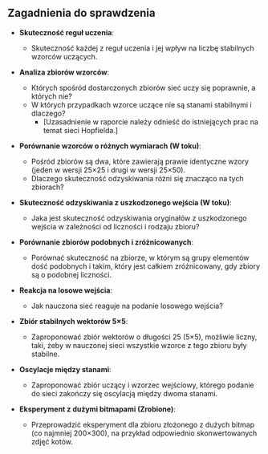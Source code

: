## Zagadnienia do sprawdzenia

- **Skuteczność reguł uczenia**:
  - Skuteczność każdej z reguł uczenia i jej wpływ na liczbę stabilnych wzorców uczących.

- **Analiza zbiorów wzorców**:
  - Których spośród dostarczonych zbiorów sieć uczy się poprawnie, a których nie?
  - W których przypadkach wzorce uczące nie są stanami stabilnymi i dlaczego? 
    - [Uzasadnienie w raporcie należy odnieść do istniejących prac na temat sieci Hopfielda.]

- **Porównanie wzorców o różnych wymiarach (W toku)**:
  - Pośród zbiorów są dwa, które zawierają prawie identyczne wzory (jeden w wersji 25×25 i drugi w wersji 25×50).
  - Dlaczego skuteczność odzyskiwania różni się znacząco na tych zbiorach?

- **Skuteczność odzyskiwania z uszkodzonego wejścia (W toku)**:
  - Jaka jest skuteczność odzyskiwania oryginałów z uszkodzonego wejścia w zależności od liczności i rodzaju zbioru?

- **Porównanie zbiorów podobnych i zróżnicowanych**:
  - Porównać skuteczność na zbiorze, w którym są grupy elementów dość podobnych i takim, który jest całkiem zróżnicowany, gdy zbiory są o podobnej liczności.

- **Reakcja na losowe wejścia**:
  - Jak nauczona sieć reaguje na podanie losowego wejścia?

- **Zbiór stabilnych wektorów 5×5**:
  - Zaproponować zbiór wektorów o długości 25 (5×5), możliwie liczny, taki, żeby w nauczonej sieci wszystkie wzorce z tego zbioru były stabilne.

- **Oscylacje między stanami**:
  - Zaproponować zbiór uczący i wzorzec wejściowy, którego podanie do sieci zakończy się oscylacją między dwoma stanami.

- **Eksperyment z dużymi bitmapami (Zrobione)**:
  - Przeprowadzić eksperyment dla zbioru złożonego z dużych bitmap (co najmniej 200×300), na przykład odpowiednio skonwertowanych zdjęć kotów.
